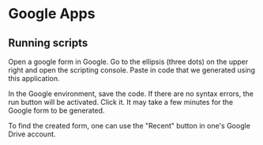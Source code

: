 # Google Apps


## Running scripts
Open a google form in Google. Go to the ellipsis (three dots) on the upper right and open the scripting console.
Paste in code that we generated using this application.

In the Google environment, save the code. If there are no syntax errors,
the run button will be activated. Click it. It may take a few minutes for
the Google form to be generated.

To find the created form, one can use the "Recent" button in one's 
Google Drive account.